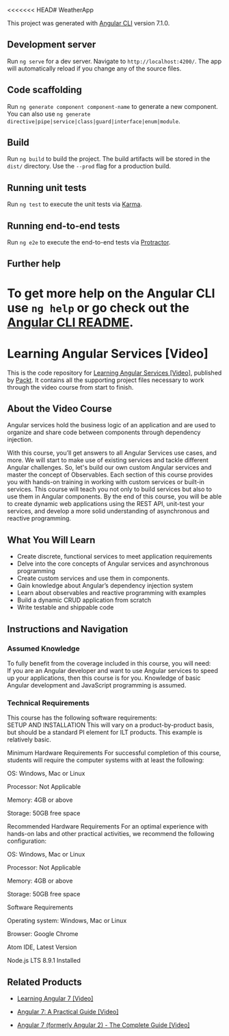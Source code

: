 <<<<<<< HEAD# WeatherApp

This project was generated with [Angular CLI](https://github.com/angular/angular-cli) version 7.1.0.

## Development server

Run `ng serve` for a dev server. Navigate to `http://localhost:4200/`. The app will automatically reload if you change any of the source files.

## Code scaffolding

Run `ng generate component component-name` to generate a new component. You can also use `ng generate directive|pipe|service|class|guard|interface|enum|module`.

## Build

Run `ng build` to build the project. The build artifacts will be stored in the `dist/` directory. Use the `--prod` flag for a production build.

## Running unit tests

Run `ng test` to execute the unit tests via [Karma](https://karma-runner.github.io).

## Running end-to-end tests

Run `ng e2e` to execute the end-to-end tests via [Protractor](http://www.protractortest.org/).

## Further help

To get more help on the Angular CLI use `ng help` or go check out the [Angular CLI README](https://github.com/angular/angular-cli/blob/master/README.md).
=======
# Learning Angular Services [Video]
This is the code repository for [Learning Angular Services [Video]](https://www.packtpub.com/web-development/learning-angular-services-video?utm_source=github&utm_medium=repository&utm_campaign=9781789136647), published by [Packt](https://www.packtpub.com/?utm_source=github). It contains all the supporting project files necessary to work through the video course from start to finish.
## About the Video Course
Angular services hold the business logic of an application and are used to organize and share code between components through dependency injection.


With this course, you’ll get answers to all Angular Services use cases, and more. We will start to make use of existing services and tackle different Angular challenges. So, let's build our own custom Angular services and master the concept of Observables. Each section of this course provides you with hands-on training in working with custom services or built-in services.
This course will teach you not only to build services but also to use them in Angular components. By the end of this course, you will be able to create dynamic web applications using the REST API, unit-test your services, and develop a more solid understanding of asynchronous and reactive programming.




<H2>What You Will Learn</H2>
<DIV class=book-info-will-learn-text>
<UL>
<LI>Create discrete, functional services to meet application requirements 
<LI>Delve into the core concepts of Angular services and asynchronous programming 
<LI>Create custom services and use them in components. 
<LI>Gain knowledge about Angular’s dependency injection system 
<LI>Learn about observables and reactive programming with examples 
<LI>Build a dynamic CRUD application from scratch 
<LI>Write testable and shippable code </LI></UL></DIV>

## Instructions and Navigation
### Assumed Knowledge
To fully benefit from the coverage included in this course, you will need:<br/>
If you are an Angular developer and want to use Angular services to speed up your applications, then this course is for you. Knowledge of basic Angular development and JavaScript programming is assumed.
### Technical Requirements
This course has the following software requirements:<br/>
SETUP AND INSTALLATION
This will vary on a product-by-product basis, but should be a standard PI element for ILT products. This example is relatively basic.

Minimum Hardware Requirements
For successful completion of this course, students will require the computer systems with at least the following:


OS: Windows, Mac or Linux



Processor: Not Applicable



Memory: 4GB or above



Storage: 50GB free space


Recommended Hardware Requirements
For an optimal experience with hands-on labs and other practical activities, we recommend the following configuration:


OS: Windows, Mac or Linux



Processor: Not Applicable



Memory: 4GB or above



Storage: 50GB free space


Software Requirements

Operating system: Windows, Mac or Linux



Browser: Google Chrome



Atom IDE, Latest Version



Node.js LTS 8.9.1 Installed



## Related Products
* [Learning Angular 7 [Video]](https://www.packtpub.com/web-development/learning-angular-7-video?utm_source=github&utm_medium=repository&utm_campaign=9781789804461)

* [Angular 7: A Practical Guide [Video]](https://www.packtpub.com/application-development/angular-7-practical-guide-video?utm_source=github&utm_medium=repository&utm_campaign=9781838649296)

* [Angular 7 (formerly Angular 2) - The Complete Guide [Video]](https://www.packtpub.com/application-development/angular-7-formerly-angular-2-complete-guide-video?utm_source=github&utm_medium=repository&utm_campaign=9781788998437)

